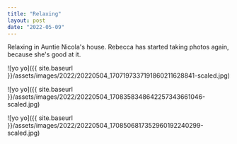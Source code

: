 ```yaml
---
title: "Relaxing"
layout: post
date: "2022-05-09"
---
```


Relaxing in Auntie Nicola's house. Rebecca has started taking photos again, because she's good at it.

![yo yo]({{ site.baseurl }}/assets/images/2022/20220504_1707197337191860211628841-scaled.jpg)

![yo yo]({{ site.baseurl }}/assets/images/2022/20220504_1708358348642257343661046-scaled.jpg)

![yo yo]({{ site.baseurl }}/assets/images/2022/20220504_1708506817352960192240299-scaled.jpg)
